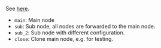 
See [here](../building_networks.md).

  * `main`: Main node
  * `sub`: Sub node, all nodes are forwarded to the main node.
  * `sub_2`: Sub node with different configuration.
  * `close`: Clone main node, e.g. for testing.
